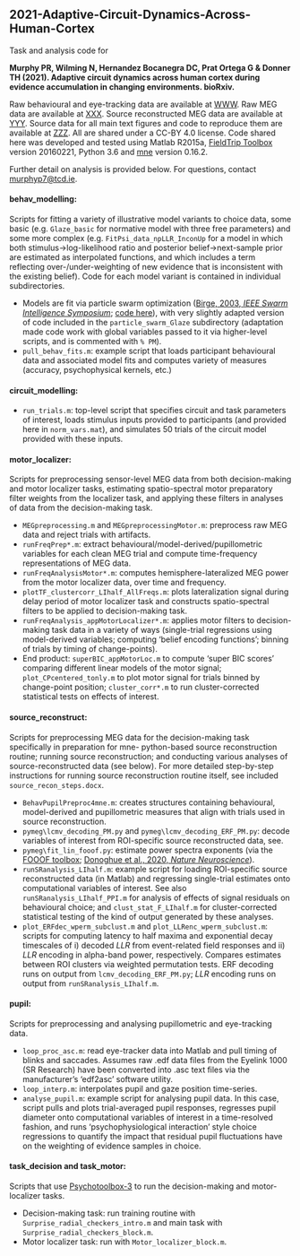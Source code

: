 ## 2021-Adaptive-Circuit-Dynamics-Across-Human-Cortex
Task and analysis code for

**Murphy PR, Wilming N, Hernandez Bocanegra DC, Prat Ortega G & Donner TH (2021). Adaptive circuit dynamics across human cortex during evidence accumulation in changing environments. bioRxiv.**

Raw behavioural and eye-tracking data are available at [WWW](). Raw MEG data are available at [XXX](). Source reconstructed MEG data are available at [YYY](). Source data for all main text figures and code to reproduce them are available at [ZZZ](). All are shared under a CC-BY 4.0 license.
Code shared here was developed and tested using Matlab R2015a, [FieldTrip Toolbox](https://www.fieldtriptoolbox.org/) version 20160221, Python 3.6 and [mne](https://mne.tools/stable/index.html) version 0.16.2.

Further detail on analysis is provided below. For questions, contact murphyp7@tcd.ie.

#### behav_modelling:
Scripts for fitting a variety of illustrative model variants to choice data, some basic (e.g. `Glaze_basic` for normative model with three free parameters) and some more complex (e.g. `FitPsi_data_npLLR_InconUp` for a model in which both stimulus->log-likelihood ratio and posterior belief->next-sample prior are estimated as interpolated functions, and which includes a term reflecting over-/under-weighting of new evidence that is inconsistent with the existing belief). Code for each model variant is contained in individual subdirectories.
-	Models are fit via particle swarm optimization ([Birge, 2003, *IEEE Swarm Intelligence Symposium*](https://ieeexplore.ieee.org/document/1202265); [code here](https://www.mathworks.com/matlabcentral/fileexchange/7506-particle-swarm-optimization-toolbox)), with very slightly adapted version of code included in the `particle_swarm_Glaze` subdirectory (adaptation made code work with global variables passed to it via higher-level scripts, and is commented with `% PM`).
-	`pull_behav_fits.m`: example script that loads participant behavioural data and associated model fits and computes variety of measures (accuracy, psychophysical kernels, etc.)
#### circuit_modelling:
-	`run_trials.m`: top-level script that specifies circuit and task parameters of interest, loads stimulus inputs provided to participants (and provided here in `norm_vars.mat`), and simulates 50 trials of the circuit model provided with these inputs.
#### motor_localizer:
Scripts for preprocessing sensor-level MEG data from both decision-making and motor localizer tasks, estimating spatio-spectral motor preparatory filter weights from the localizer task, and applying these filters in analyses of data from the decision-making task.
-	`MEGpreprocessing.m` and `MEGpreprocessingMotor.m`: preprocess raw MEG data and reject trials with artifacts.
-	`runFreqPrep*.m`: extract behavioural/model-derived/pupillometric variables for each clean MEG trial and compute time-frequency representations of MEG data.
-	`runFreqAnalysisMotor*.m`: computes hemisphere-lateralized MEG power from the motor localizer data, over time and frequency.
-	`plotTF_clustercorr_LIhalf_AllFreqs.m`: plots lateralization signal during delay period of motor localizer task and constructs spatio-spectral filters to be applied to decision-making task.
-	`runFreqAnalysis_appMotorLocalizer*.m`: applies motor filters to decision-making task data in a variety of ways (single-trial regressions using model-derived variables; computing ‘belief encoding functions’; binning of trials by timing of change-points).
-	End product: `superBIC_appMotorLoc.m` to compute ‘super BIC scores’ comparing different linear models of the motor signal; `plot_CPcentered_tonly.m` to plot motor signal for trials binned by change-point position; `cluster_corr*.m` to run cluster-corrected statistical tests on effects of interest.
#### source_reconstruct:
Scripts for preprocessing MEG data for the decision-making task specifically in preparation for mne- python-based source reconstruction routine; running source reconstruction; and conducting various analyses of source-reconstructed data (see below). For more detailed step-by-step instructions for running source reconstruction routine itself, see included `source_recon_steps.docx`.
-	`BehavPupilPreproc4mne.m`: creates structures containing behavioural, model-derived and pupillometric measures that align with trials used in source reconstruction.
-	`pymeg\lcmv_decoding_PM.py` and `pymeg\lcmv_decoding_ERF_PM.py`: decode variables of interest from ROI-specific source reconstructed data, see.
-	`pymeg\fit_lin_fooof.py`: estimate power spectra exponents (via the [FOOOF toolbox]( https://fooof-tools.github.io/fooof/index.html); [Donoghue et al., 2020, *Nature Neuroscience*](https://www.nature.com/articles/s41593-020-00744-x)).
-	`runSRanalysis_LIhalf.m`: example script for loading ROI-specific source reconstructed data (in Matlab) and regressing single-trial estimates onto computational variables of interest. See also `runSRanalysis_LIhalf_PPI.m` for analysis of effects of signal residuals on behavioural choice; and `clust_stat_F_LIhalf.m` for cluster-corrected statistical testing of the kind of output generated by these analyses. 
-	`plot_ERFdec_wperm_subclust.m` and `plot_LLRenc_wperm_subclust.m`: scripts for computing latency to half maxima and exponential decay timescales of i) decoded *LLR* from event-related field responses and ii) *LLR* encoding in alpha-band power, respectively. Compares estimates between ROI clusters via weighted permutation tests. ERF decoding runs on output from `lcmv_decoding_ERF_PM.py`; *LLR* encoding runs on output from `runSRanalysis_LIhalf.m`.
#### pupil:
Scripts for preprocessing and analysing pupillometric and eye-tracking data.
-	`loop_proc_asc.m`: read eye-tracker data into Matlab and pull timing of blinks and saccades. Assumes raw .edf data files from the Eyelink 1000 (SR Research) have been converted into .asc text files via the manufacturer’s ‘edf2asc’ software utility.
-	`loop_interp.m`: interpolates pupil and gaze position time-series.
-	`analyse_pupil.m`: example script for analysing pupil data. In this case, script pulls and plots trial-averaged pupil responses, regresses pupil diameter onto computational variables of interest in a time-resolved fashion, and runs ‘psychophysiological interaction’ style choice regressions to quantify the impact that residual pupil fluctuations have on the weighting of evidence samples in choice.
#### task_decision and task_motor:
Scripts that use [Psychotoolbox-3](http://psychtoolbox.org/) to run the decision-making and motor-localizer tasks.
-	Decision-making task: run training routine with `Surprise_radial_checkers_intro.m` and main task with `Surprise_radial_checkers_block.m`.
-	Motor localizer task: run with `Motor_localizer_block.m`.
